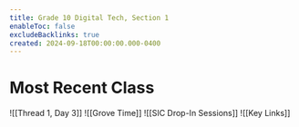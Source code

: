 ```yaml
---
title: Grade 10 Digital Tech, Section 1
enableToc: false
excludeBacklinks: true
created: 2024-09-18T00:00:00.000-0400
---
```

# Most Recent Class
![[Thread 1, Day 3]] 
![[Grove Time]]
![[SIC Drop-In Sessions]]
![[Key Links]]
